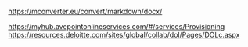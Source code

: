 https://mconverter.eu/convert/markdown/docx/

https://myhub.avepointonlineservices.com/#/services/Provisioning
https://resources.deloitte.com/sites/global/collab/dol/Pages/DOLc.aspx